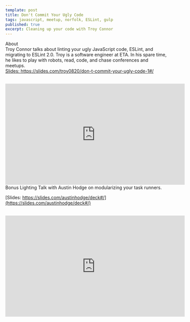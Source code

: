 ```yaml
---
template: post
title: Don't Commit Your Ugly Code
tags: javascript, meetup, norfolk, ESLint, gulp
published: true
excerpt: Cleaning up your code with Troy Connor
---
```


About
<br>
Troy Connor talks about linting your ugly JavaScript code, ESLint, and migrating to ESLint 2.0.
Troy is a software engineer at ETA. In his spare time, he likes to play with robots, read, code, and chase conferences and meetups.
<br>
<a href="https://slides.com/troy0820/don-t-commit-your-ugly-code-1#/"> Slides: https://slides.com/troy0820/don-t-commit-your-ugly-code-1#/</a>

<br>
<iframe width="560" height="315" src="https://www.youtube.com/embed/xQKB3lsUL4k" frameborder="0" allowfullscreen></iframe>

<br>
Bonus Lighting Talk with Austin Hodge on modularizing your task runners.
<br>

[Slides: https://slides.com/austinhodge/deck#/](https://slides.com/austinhodge/deck#/)

<br>
<iframe width="560" height="315" src="https://www.youtube.com/embed/Xw9Hb1EWmX8" frameborder="0" allowfullscreen></iframe>

